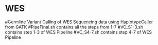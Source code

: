 # WES
#Germline Variant Calling of WES Sequencing data using HaplotypeCaller from GATK
#PipeFinal.sh contains all the steps from 1-7
#VC_S1-3.sh contains step 1-3 of WES Pipeline
#VC_S4-7.sh contains step 4-7 of WES Pipeline
